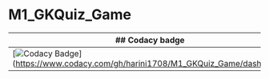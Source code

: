 # M1_GKQuiz_Game


| ## Codacy badge                                                                                                                                              |
|--------------------------------------------------------------------------------------------                                                                  |
|[![Codacy Badge](https://app.codacy.com/project/badge/Grade/5fbfd4db45ee4096aae3b4117f753ec1)](https://www.codacy.com/gh/harini1708/M1_GKQuiz_Game/dashboard? |  |utm_source=github.com&amp; utm_medium=referral&amp;utm_content=harini1708/M1_GKQuiz_Game&amp;utm_campaign=Badge_Grade)                                        |
